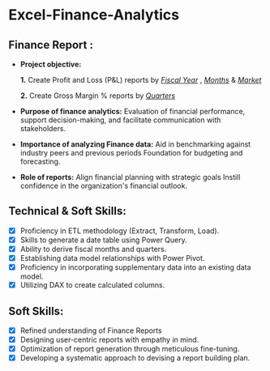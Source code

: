 # Excel-Finance-Analytics

## Finance Report :

- **Project objective:** 

    **1.** Create Profit and Loss (P&L) reports by _[Fiscal Year](https://github.com/valibasha28/Excel-Finance-Analytics/blob/main/P%26L%20Year.pdf)_ , _[Months](https://github.com/valibasha28/Excel-Finance-Analytics/blob/main/P%26L%20Months.pdf)_  & _[Market](https://github.com/valibasha28/Excel-Finance-Analytics/blob/main/P%26L%20Market.pdf)_  

   **2.** Create Gross Margin % reports by _[Quarters](https://github.com/valibasha28/Excel-Finance-Analytics/blob/main/GM%25%20report.pdf)_

- **Purpose of finance analytics:** Evaluation of financial performance, support decision-making, and facilitate communication with stakeholders.

- **Importance of analyzing Finance data:** Aid in benchmarking against industry peers and previous periods Foundation for budgeting and forecasting.

- **Role of reports:** Align financial planning with strategic goals Instill confidence in the organization's financial outlook.


## Technical & Soft Skills:
- [x]	Proficiency in ETL methodology (Extract, Transform, Load).
- [x]	Skills to generate a date table using Power Query.
- [x]	Ability to derive fiscal months and quarters.
- [x]	Establishing data model relationships with Power Pivot.
- [x]	Proficiency in incorporating supplementary data into an existing data model.
- [x]	Utilizing DAX to create calculated columns.

## Soft Skills:
- [x]	Refined understanding of Finance Reports
- [x]	Designing user-centric reports with empathy in mind.
- [x]	Optimization of report generation through meticulous fine-tuning.
- [x]	Developing a systematic approach to devising a report building plan.
